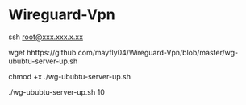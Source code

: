 # Wireguard-Vpn

ssh root@xxx.xxx.x.xx

wget hhttps://github.com/mayfly04/Wireguard-Vpn/blob/master/wg-ububtu-server-up.sh

chmod +x ./wg-ububtu-server-up.sh

./wg-ububtu-server-up.sh 10
